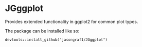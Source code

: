 # JGggplot
Provides extended functionality in ggplot2 for common plot types.

The package can be installed like so:

```{r}
devtools::install_github("jasongraf1/JGggplot")
```
